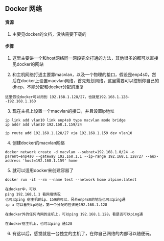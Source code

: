 ## Docker 网络

#### 资源

1. 主要见docker的文档，没啥需要下载的 

#### 步骤

1. 这里主要讲一个和host网络同一网段完全打通的方法，其他很多的都可以直接见docker的网站

2. 和主机网络打通主要靠macvlan，以及一个物理的接口，假设是enp4s0，然后在docker上设置macvlan网络，首先规划网络，这里需要可以控制你自己的dhcp，不能分配和docker分配的重复
```
这里假设docker可以用到 192.168.1.128/27，也就是192.168.1.128--192.168.1.160
```

3. 现在主机上设置一个macvlan的接口，并且设置ip地址
```
ip link add vlan10 link enp4s0 type macvlan mode bridge
ip addr add vlan10 192.168.1.159/24

ip route add 192.168.1.128/27 via 192.168.1.159 dev vlan10

```

4. 创建docker的macvlan网络
```
docker network create -d macvlan --subnet=192.168.1.0/24 -o parent=enp4s0 --gateway 192.168.1.1 --ip-range 192.168.1.128/27 --aux-address 'host=192.168.1.159' home

```

5. 就可以适用docker来创建容器了
```
docker run -it --rm --name test --network home alpine:latest

在docker中，可以
ping 192.168.1.1 看网络情况
也可以ping 宿主机的ip，159的可以，另外enp4s0的地址也可以ping通
ip a 可以看到ip地址，第一个分配的应该是192.168.1.128

在docker外的任何内网的主机上，可以ping 192.168.1.128，看是否可以ping通

在docker宿主机上，也可以ping 通128

```

6. 有这以后，感觉就是一台独立的主机了，在你自己网络的内部可以随便玩。
